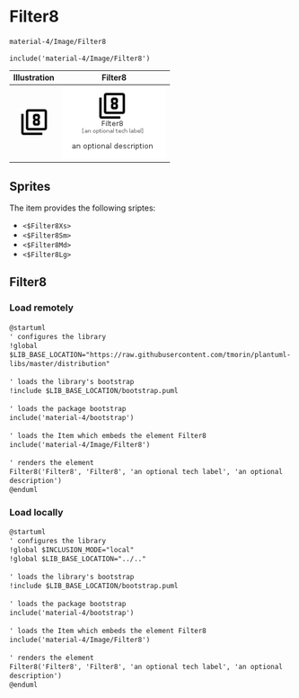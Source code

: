 # Filter8


```text
material-4/Image/Filter8
```

```text
include('material-4/Image/Filter8')
```



| Illustration | Filter8 |
| :---: | :---: |
| ![illustration for Illustration](../../material-4/Image/Filter8.png) | ![illustration for Filter8](../../material-4/Image/Filter8.Local.png) |



## Sprites
The item provides the following sriptes:

- `<$Filter8Xs>`
- `<$Filter8Sm>`
- `<$Filter8Md>`
- `<$Filter8Lg>`





## Filter8

### Load remotely
```plantuml
@startuml
' configures the library
!global $LIB_BASE_LOCATION="https://raw.githubusercontent.com/tmorin/plantuml-libs/master/distribution"

' loads the library's bootstrap
!include $LIB_BASE_LOCATION/bootstrap.puml

' loads the package bootstrap
include('material-4/bootstrap')

' loads the Item which embeds the element Filter8
include('material-4/Image/Filter8')

' renders the element
Filter8('Filter8', 'Filter8', 'an optional tech label', 'an optional description')
@enduml
```

### Load locally
```plantuml
@startuml
' configures the library
!global $INCLUSION_MODE="local"
!global $LIB_BASE_LOCATION="../.."

' loads the library's bootstrap
!include $LIB_BASE_LOCATION/bootstrap.puml

' loads the package bootstrap
include('material-4/bootstrap')

' loads the Item which embeds the element Filter8
include('material-4/Image/Filter8')

' renders the element
Filter8('Filter8', 'Filter8', 'an optional tech label', 'an optional description')
@enduml
```

